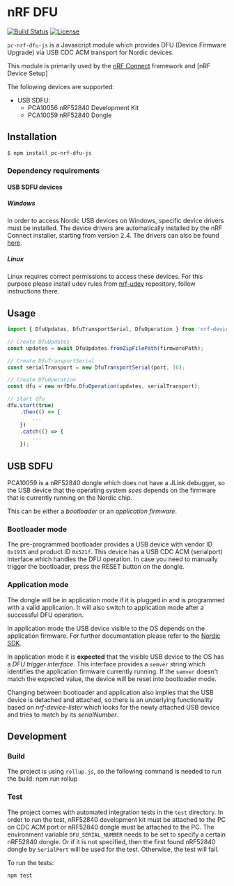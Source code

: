 # nRF DFU

[![Build Status](https://dev.azure.com/NordicSemiconductor/Wayland/_apis/build/status/pc-nrf-dfu-js?branchName=master)](https://dev.azure.com/NordicSemiconductor/Wayland/_build/latest?definitionId=17&branchName=master)
[![License](https://img.shields.io/badge/license-Modified%20BSD%20License-blue.svg)](LICENSE)

`pc-nrf-dfu-js` is a Javascript module which provides DFU (Device Firmware Upgrade) via USB CDC ACM transport for Nordic devices.

This module is primarily used by the [nRF Connect](https://github.com/NordicSemiconductor/pc-nrfconnect-core) framework and
[nRF Device Setup]

The following devices are supported:

* USB SDFU:
    * PCA10056 nRF52840 Development Kit
    * PCA10059 nRF52840 Dongle

## Installation

```
$ npm install pc-nrf-dfu-js
```

### Dependency requirements

#### USB SDFU devices

##### Windows

In order to access Nordic USB devices on Windows, specific device drivers must be installed. The device drivers are automatically installed by the nRF Connect installer, starting from version 2.4. The drivers can also be found [here](https://github.com/NordicSemiconductor/pc-nrfconnect-core/tree/master/build/drivers).

##### Linux
Linux requires correct permissions to access these devices. For this purpose please install udev rules from [nrf-udev](https://github.com/NordicSemiconductor/nrf-udev) repository, follow instructions there.

## Usage

```js
import { DfuUpdates, DfuTransportSerial, DfuOperation } from 'nrf-device-setup';

// Create DfuUpdates
const updates = await DfuUpdates.fromZipFilePath(firmwarePath);

// Create DfuTransportSerial
const serialTransport = new DfuTransportSerial(port, 16);

// Create DfuOperation
const dfu = new nrfDfu.DfuOperation(updates, serialTransport);

// Start dfu
dfu.start(true)
    .then(() => {
        ...
    })
    .catch(() => {
        ...
    });
```

## USB SDFU

PCA10059 is a nRF52840 dongle which does not have a JLink debugger, so the USB device
that the operating system _sees_ depends on the firmware that is currently running on the Nordic chip.

This can be either a _bootloader_ or an _application firmware_.

### Bootloader mode

The pre-programmed bootloader provides a USB device with vendor ID `0x1915` and product ID `0x521f`.
This device has a USB CDC ACM (serialport) interface which handles the DFU operation.
In case you need to manually trigger the bootloader, press the RESET button on the dongle.

### Application mode

The dongle will be in application mode if it is plugged in and is programmed with a valid application. It will also switch to application mode after a successful DFU operation.

In application mode the USB device visible to the OS depends on the application firmware.
For further documentation please refer to the [Nordic SDK](https://developer.nordicsemi.com/nRF5_SDK/).

In application mode it is **expected** that the visible USB device to the OS has a _DFU trigger interface_.
This interface provides a `semver` string which identifies the application firmware currently running.
If the `semver` doesn't match the expected value, the device will be reset into bootloader mode.

Changing between bootloader and application also implies that the USB device is detached and attached,
so there is an underlying functionality based on _nrf-device-lister_ which looks for the newly
attached USB device and tries to match by its _serialNumber_.


## Development

### Build

The project is using `rollup.js`, so the following command is needed to run the build:
    npm run rollup


### Test

The project comes with automated integration tests in the `test` directory. In order to run the test, nRF52840 development kit must be attached to the PC on CDC ACM port or nRF52840 dongle must be attached to the PC.
The environment variable `DFU_SERIAL_NUMBER` needs to be set to specify a certain nRF52840 dongle.
Or if it is not specified, then the first found nRF52840 dongle by `SerialPort` will be used for the test.
Otherwise, the test will fail.

To run the tests:

    npm test

